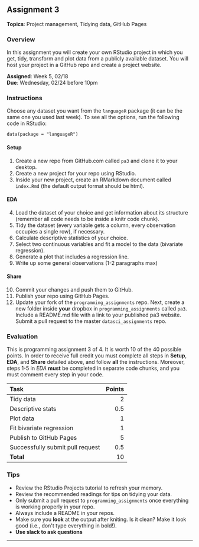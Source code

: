 ## Assignment 3

**Topics**: Project management, Tidying data, GitHub Pages

### Overview

In this assignment you will create your own RStudio project in which you get, 
tidy, transform and plot data from a publicly available dataset. 
You will host your project in a GitHub repo and create a project website.

**Assigned**: Week 5, 02/18  
**Due**: Wednesday, 02/24 before 10pm

### Instructions

Choose any dataset you want from the ```languageR``` package (it can be the same one you used last week). 
To see all the options, run the following code in RStudio:

```
data(package = "languageR")
```

#### Setup

1. Create a new repo from GitHub.com called `pa3` and clone it to your desktop.
2. Create a new project for your repo using RStudio.
3. Inside your new project, create an RMarkdown document called `index.Rmd` (the default output format should be html).

#### EDA

4. Load the dataset of your choice and get information about its structure (remember all code needs to be inside a knitr code chunk).
5. Tidy the dataset (every variable gets a column, every observation occupies a 
single row), if necessary. 
6. Calculate descriptive statistics of your choice.
7. Select two continuous variables and fit a model to the data (bivariate regression).
8. Generate a plot that includes a regression line.
9. Write up some general observations (1-2 paragraphs max)

#### Share

10. Commit your changes and push them to GitHub. 
11. Publish your repo using GitHub Pages.
12. Update your fork of the `programming_assignments` repo. 
Next, create a new folder inside **your** dropbox in `programming_assignments` called `pa3`. 
Include a README.md file with a link to your published pa3 website. 
Submit a pull request to the master `datasci_assignments` repo.

### Evaluation

This is programming assignment 3 of 4. It is worth 10 of the 40 possible points. 
In order to receive full credit you must complete all steps in **Setup**, **EDA**, and **Share** detailed above, and follow **all** the instructions. 
Moreover, steps 1-5 in *EDA* **must** be completed in separate code chunks, and you must comment every step in your code.

|                Task                | Points |
| :--------------------------------- | -----: |
| Tidy data                          |      2 |
| Descriptive stats                  |    0.5 |
| Plot data                          |      1 |
| Fit bivariate regression           |      1 |
| Publish to GitHub Pages            |      5 |
| Successfully submit pull request   |    0.5 |
| **Total**                          |     10 |


### Tips

- Review the RStudio Projects tutorial to refresh your memory.
- Review the recommended readings for tips on tidying your data.
- Only submit a pull request to `programming_assignments` once everything is 
working properly in your repo.
- Always include a README in your repos.
- Make sure you **look** at the output after kniting. 
Is it clean? 
Make it look good (i.e., don't type everything in bold!).
- **Use slack to ask questions**

---

